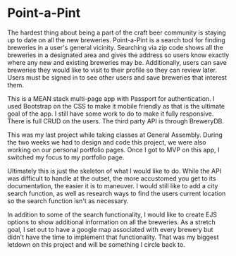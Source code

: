 # Point-a-Pint

The hardest thing about being a part of the craft beer community is staying up to date on all the new breweries. Point-a-Pint is a search tool for finding breweries in a user's general vicinity. Searching via zip code shows all the breweries in a designated area and gives the address so users know exactly where any new and existing breweries may be. Additionally, users can save breweries they would like to visit to their profile so they can review later. Users must be signed in to see other users and save breweries that interest them.

This is a MEAN stack multi-page app with Passport for authentication. I used Bootstrap on the CSS to make it mobile friendly as that is the ultimate goal of the app. I still have some work to do to make it fully responsive. There is full CRUD on the users. The third party API is through BreweryDB.

This was my last project while taking classes at General Assembly. During the two weeks we had to design and code this project, we were also working on our personal portfolio pages. Once I got to MVP on this app, I switched my focus to my portfolio page.

Ultimately this is just the skeleton of what I would like to do. While the API was difficult to handle at the outset, the more accustomed you get to its documentation, the easier it is to maneuver. I would still like to add a city search function, as well as research ways to find the users current location so the search function isn't as necessary.

In addition to some of the search functionality, I would like to create EJS options to show additional information on all the breweries. As a stretch goal, I set out to have a google map associated with every brewery but didn't have the time to implement that functionality. That was my biggest letdown on this project and will be something I circle back to.
